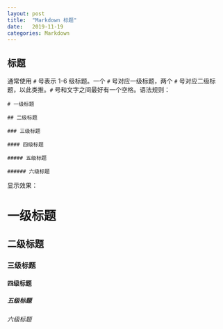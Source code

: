 ```yaml
---
layout: post
title:  "Markdown 标题"
date:   2019-11-19 
categories: Markdown
---
```


## 标题

通常使用 `#` 号表示 1-6 级标题。一个 `#` 号对应一级标题，两个 `#` 号对应二级标题，以此类推。`#` 号和文字之间最好有一个空格。语法规则：
```text
# 一级标题

## 二级标题

### 三级标题

#### 四级标题

##### 五级标题

###### 六级标题
```
显示效果：

# 一级标题
## 二级标题
### 三级标题
#### 四级标题
##### 五级标题
###### 六级标题
